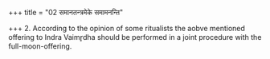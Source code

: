 +++
title = "02 समानतन्त्रमेके समामनन्ति"

+++
2. According to the opinion of some ritualists the aobve mentioned offering to Indra Vaimr̥dha should be performed in a joint procedure with the full-moon-offering.
